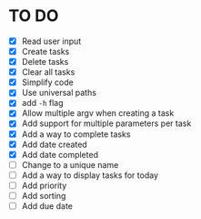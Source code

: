 # TO DO
- [x] Read user input
- [x] Create tasks
- [x] Delete tasks
- [x] Clear all tasks
- [x] Simplify code
- [x] Use universal paths
- [x] add `-h` flag
- [x] Allow multiple argv when creating a task
- [x] Add support for multiple parameters per task
- [x] Add a way to complete tasks
- [x] Add date created
- [x] Add date completed
- [ ] Change to a unique name
- [ ] Add a way to display tasks for today
- [ ] Add priority
- [ ] Add sorting
- [ ] Add due date